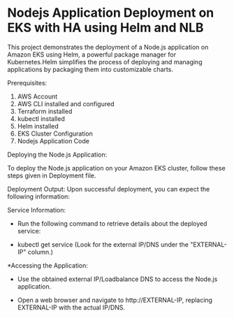 # Nodejs Application Deployment on EKS with HA using Helm and NLB

This project demonstrates the deployment of a Node.js application on Amazon EKS using Helm, a powerful package manager for Kubernetes.Helm simplifies the process of deploying and managing applications by packaging them into customizable charts.

Prerequisites:
1. AWS Account
2. AWS CLI installed and configured
3. Terraform installed
4. kubectl installed
5. Helm installed
6. EKS Cluster Configuration
7. Nodejs Application Code


Deploying the Node.js Application:

To deploy the Node.js application on your Amazon EKS cluster, follow these steps given in Deployment file.

Deployment Output:
Upon successful deployment, you can expect the following information:

Service Information:
* Run the following command to retrieve details about the deployed service:
- kubectl get service
(Look for the external IP/DNS under the "EXTERNAL-IP" column.)

*Accessing the Application:
- Use the obtained external IP/Loadbalance DNS to access the Node.js application.


- Open a web browser and navigate to http://EXTERNAL-IP, replacing EXTERNAL-IP with the actual IP/DNS.
  
